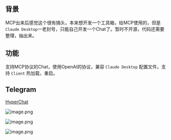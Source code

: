 ## 背景

MCP出来后感觉这个很有搞头，本来想开发一个工具箱，给MCP使用的，但是`Claude Desktop`一老封号，只能自己开发一个Chat了。暂时不开源，代码还需要整理，抽出来。

## 功能

支持MCP协议的Chat，使用OpenAI的协议，兼容 `Claude Desktop` 配置文件。支持 `Client` 热加载，重启。

## Telegram

[HyperChat](https://t.me/dadigua001)


![image.png](./images/29649b422feeef35ac0210c12b93c5ea5e0ba3abef1215b6987572fbf48f47ec.png)


![image.png](./images/038d86b3d6c75b60e8767cb79ebc7ff367154bdac8c260366ba5671f263391df.png)


![image.png](./images/aed62aa6ce368f2f38fb20628740a147d397b24c7d8dfe1c6649e67bc348caaf.png)
